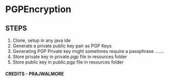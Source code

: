 # PGPEncryption
## STEPS
1. Clone, setup in any java ide
2. Generate a private public key pair as PGP Keys 
3. Generating PGP Private key might sometimes require a passphrase .......
4. Store private key in private.pgp file in resources folder
5. Store public key in public.pgp file in resources folder


#### CREDITS - PRAJWALMORE